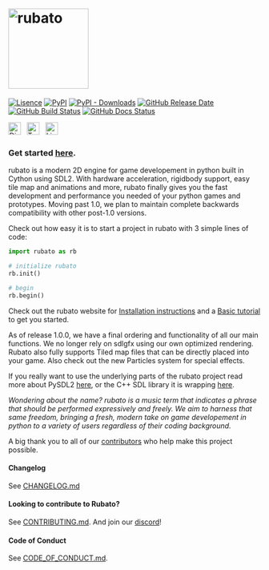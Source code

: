 # <img src="https://github.com/rubatopy/rubato/blob/main/docs/source/_static/full.png?raw=true" alt="rubato" width="160"/>

[![Lisence](https://img.shields.io/github/license/rubatopy/rubato?style=flat-square)](https://www.gnu.org/licenses/gpl-3.0.html)
[![PyPI](https://img.shields.io/pypi/v/rubato?style=flat-square)](https://pypi.org/project/rubato/)
[![PyPI - Downloads](https://img.shields.io/pypi/dm/rubato?style=flat-square)](https://pypi.org/project/rubato/)
[![GitHub Release Date](https://img.shields.io/github/release-date/rubatopy/rubato?style=flat-square)](https://github.com/rubatopy/rubato/releases)
[![GitHub Build Status](https://img.shields.io/github/actions/workflow/status/rubatopy/rubato/tests.yml?branch=main&style=flat-square)](https://github.com/rubatopy/rubato/actions/workflows/tests.yml)
[![GitHub Docs Status](https://img.shields.io/github/actions/workflow/status/rubatopy/rubato/nightly.yml?branch=main&label=docs&style=flat-square)](https://rubatopy.github.io/)

[<img src="https://logodownload.org/wp-content/uploads/2017/11/discord-logo-4-1.png" alt="Discord Server" width="25" />](https://discord.gg/rdce5GXRrC)
&nbsp;
[<img src="https://cdn4.iconfinder.com/data/icons/social-media-icons-the-circle-set/48/twitter_circle-512.png" alt="Twitter Page" width="25"/>](https://twitter.com/rubatopy)
&nbsp;
[<img src="https://upload.wikimedia.org/wikipedia/commons/thumb/f/f8/LinkedIn_icon_circle.svg/2048px-LinkedIn_icon_circle.svg.png" alt="Linkedin Page" width="25"/>](https://www.linkedin.com/company/rubatopy/)
&nbsp;

### Get started [here](https://rubato.app/).

rubato is a modern 2D engine for game developement in python built in Cython using SDL2. With hardware acceleration, rigidbody support, easy tile map and animations and more, rubato finally gives you the fast development and performance you needed of your python games and prototypes. Moving past 1.0, we plan to maintain complete backwards compatibility with other post-1.0 versions.

Check out how easy it is to start a project in rubato with 3 simple lines of code:

```python
import rubato as rb

# initialize rubato
rb.init()

# begin
rb.begin()
```

Check out the rubato website for [Installation instructions](https://docs.rubato.app/latest/intro/) and a [Basic tutorial](https://docs.rubato.app/latest/tutorials/platformer/) to get you started.

As of release 1.0.0, we have a final ordering and functionality of all our main functions. We no longer rely on sdlgfx using our own optimized rendering. Rubato also fully supports Tiled map files that can be directly placed into your game. Also check out the new Particles system for special effects.

If you really want to use the underlying parts of the rubato project read more about PySDL2 [here](https://pysdl2.readthedocs.io/en/latest/), or the C++ SDL library it is wrapping [here](https://wiki.libsdl.org).

_Wondering about the name? rubato is a music term that indicates a phrase that should be performed expressively and freely. We aim to harness that same freedom, bringing a fresh, modern take on game developement in python to a variety of users regardless of their coding background._

A big thank you to all of our [contributors](https://github.com/rubatopy/rubato/blob/main/CONTRIBUTORS.md) who help make this project possible.

#### Changelog

See [CHANGELOG.md](https://github.com/rubatopy/rubato/blob/main/CHANGELOG.md)

#### Looking to contribute to Rubato?

See [CONTRIBUTING.md](https://github.com/rubatopy/rubato/blob/main/CONTRIBUTING.md). And join our [discord](https://discord.gg/rdce5GXRrC)!

#### Code of Conduct

See [CODE_OF_CONDUCT.md](https://github.com/rubatopy/rubato/blob/main/CODE_OF_CONDUCT.md).
